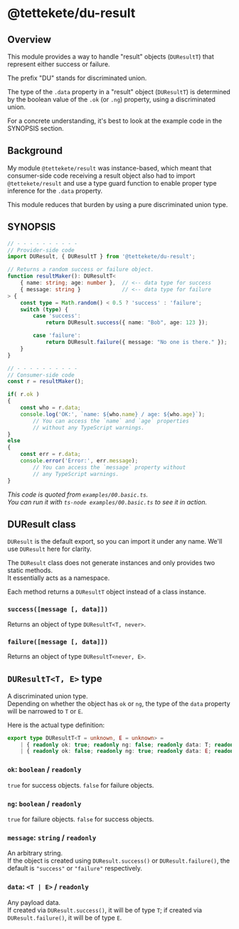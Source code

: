 # @tettekete/du-result

## Overview

This module provides a way to handle "result" objects (`DUResultT`) that represent either success or failure.

The prefix "DU" stands for discriminated union.

The type of the `.data` property in a "result" object (`DUResultT`) is determined by the boolean value of the `.ok` (or `.ng`) property, using a discriminated union.

For a concrete understanding, it's best to look at the example code in the SYNOPSIS section.


## Background

My module `@tettekete/result` was instance-based, which meant that consumer-side code receiving a result object also had to import `@tettekete/result` and use a type guard function to enable proper type inference for the `.data` property.

This module reduces that burden by using a pure discriminated union type.


## SYNOPSIS

```ts
// - - - - - - - - - -
// Provider-side code
import DUResult, { DUResultT } from '@tettekete/du-result';

// Returns a random success or failure object.
function resultMaker(): DUResultT<
	{ name: string; age: number },  // <-- data type for success
	{ message: string }             // <-- data type for failure
> {
	const type = Math.random() < 0.5 ? 'success' : 'failure';
	switch (type) {
		case 'success':
			return DUResult.success({ name: "Bob", age: 123 });

		case 'failure':
			return DUResult.failure({ message: "No one is there." });
	}
}

// - - - - - - - - - -
// Consumer-side code
const r = resultMaker();

if( r.ok )
{
	const who = r.data;
	console.log('OK:', `name: ${who.name} / age: ${who.age}`);
		// You can access the `name` and `age` properties 
		// without any TypeScript warnings.
}
else
{
	const err = r.data;
	console.error('Error:', err.message);
		// You can access the `message` property without
		// any TypeScript warnings.
}
```

_This code is quoted from `examples/00.basic.ts`.  
You can run it with `ts-node examples/00.basic.ts` to see it in action._

## DUResult class

`DUResult` is the default export, so you can import it under any name. We'll use `DUResult` here for clarity.

The `DUResult` class does not generate instances and only provides two static methods.  
It essentially acts as a namespace.

Each method returns a `DUResultT` object instead of a class instance.

### `success([message [, data]])`

Returns an object of type `DUResultT<T, never>`.

### `failure([message [, data]])`

Returns an object of type `DUResultT<never, E>`.

## `DUResultT<T, E>` type

A discriminated union type.  
Depending on whether the object has `ok` or `ng`, the type of the `data` property will be narrowed to `T` or `E`.

Here is the actual type definition:

```ts
export type DUResultT<T = unknown, E = unknown> =
	| { readonly ok: true; readonly ng: false; readonly data: T; readonly message: string }
	| { readonly ok: false; readonly ng: true; readonly data: E; readonly message: string };
```

### `ok`: `boolean` / `readonly`

`true` for success objects. `false` for failure objects.

### `ng`: `boolean` / `readonly`

`true` for failure objects. `false` for success objects.

### `message`: `string` / `readonly`

An arbitrary string.  
If the object is created using `DUResult.success()` or `DUResult.failure()`, the default is `"success"` or `"failure"` respectively.

### `data`: `<T | E>` / `readonly`

Any payload data.  
If created via `DUResult.success()`, it will be of type `T`; if created via `DUResult.failure()`, it will be of type `E`.

